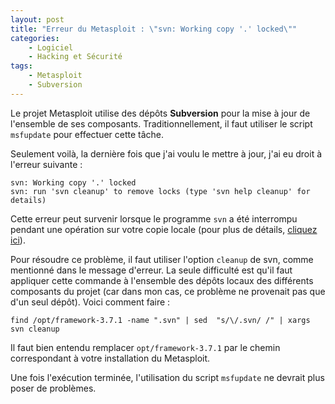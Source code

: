 ```yaml
---
layout: post
title: "Erreur du Metasploit : \"svn: Working copy '.' locked\""
categories:
    - Logiciel
    - Hacking et Sécurité
tags:
    - Metasploit
    - Subversion
---
```

Le projet Metasploit utilise des dépôts **Subversion** pour la mise à jour de l'ensemble de ses composants. Traditionnellement, il faut utiliser le script `msfupdate` pour effectuer cette tâche.

Seulement voilà, la dernière fois que j'ai voulu le mettre à jour, j'ai eu droit à l'erreur suivante :

    svn: Working copy '.' locked
    svn: run 'svn cleanup' to remove locks (type 'svn help cleanup' for details)

<!--more-->

Cette erreur peut survenir lorsque le programme `svn` a été interrompu pendant une opération sur votre copie locale (pour plus de détails, [cliquez ici][svn_cleanup]).

Pour résoudre ce problème, il faut utiliser l'option `cleanup` de svn, comme mentionné dans le message d'erreur. La seule difficulté est qu'il faut appliquer cette commande à l'ensemble des dépôts locaux des différents composants du projet (car dans mon cas, ce problème ne provenait pas que d'un seul dépôt). Voici comment faire :

    find /opt/framework-3.7.1 -name ".svn" | sed  "s/\/.svn/ /" | xargs svn cleanup

Il faut bien entendu remplacer `opt/framework-3.7.1` par le chemin correspondant à votre installation du Metasploit.

Une fois l'exécution terminée, l'utilisation du script `msfupdate` ne devrait plus poser de problèmes.

[svn_cleanup]: http://svnbook.red-bean.com/en/1.5/svn.tour.cleanup.html
